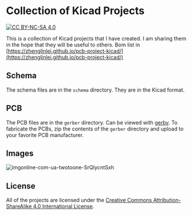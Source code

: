 # Collection of Kicad Projects

[cc-by-nc-sa]: http://creativecommons.org/licenses/by-nc-sa/4.0/
[cc-by-nc-sa-image]: https://licensebuttons.net/l/by-nc-sa/4.0/88x31.png
[cc-by-nc-sa-shield]: https://img.shields.io/badge/License-CC%20BY--NC--SA%204.0-lightgrey.svg

[![CC BY-NC-SA 4.0][cc-by-nc-sa-shield]][cc-by-nc-sa]

This is a collection of Kicad projects that I have created.  I am sharing them in the hope that they will be useful to others. Bom list in [https://zhenglinlei.github.io/pcb-project-kicad/](https://zhenglinlei.github.io/pcb-project-kicad/)

## Schema
The schema files are in the `schema` directory.  They are in the Kicad format.


## PCB
The PCB files are in the `gerber` directory.  Can be viewed with [gerbv](http://gerbv.geda-project.org/). To fabricate the PCBs, zip the contents of the `gerber` directory and upload to your favorite PCB manufacturer.

## Images
![imgonline-com-ua-twotoone-SrQIycntSxh](https://github.com/ZhengLinLei/pcb-project-kicad/assets/77938581/f208b737-b4ff-44f3-8440-3b5722c0d928)

## License
All of the projects are licensed under the [Creative Commons Attribution-ShareAlike 4.0 International License](http://creativecommons.org/licenses/by-sa/4.0/).
